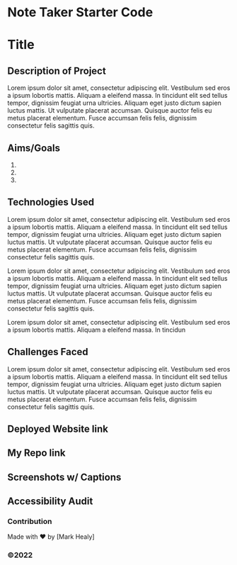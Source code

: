 # Note Taker Starter Code


# Title 

## Description of Project
Lorem ipsum dolor sit amet, consectetur adipiscing elit. Vestibulum sed eros a ipsum lobortis mattis. Aliquam a eleifend massa. In tincidunt elit sed tellus tempor, dignissim feugiat urna ultricies. Aliquam eget justo dictum sapien luctus mattis. Ut vulputate placerat accumsan. Quisque auctor felis eu metus placerat elementum. Fusce accumsan felis felis, dignissim consectetur felis sagittis quis.

## Aims/Goals
1.
2.
3.

## Technologies Used
Lorem ipsum dolor sit amet, consectetur adipiscing elit. Vestibulum sed eros a ipsum lobortis mattis. Aliquam a eleifend massa. In tincidunt elit sed tellus tempor, dignissim feugiat urna ultricies. Aliquam eget justo dictum sapien luctus mattis. Ut vulputate placerat accumsan. Quisque auctor felis eu metus placerat elementum. Fusce accumsan felis felis, dignissim consectetur felis sagittis quis.

Lorem ipsum dolor sit amet, consectetur adipiscing elit. Vestibulum sed eros a ipsum lobortis mattis. Aliquam a eleifend massa. In tincidunt elit sed tellus tempor, dignissim feugiat urna ultricies. Aliquam eget justo dictum sapien luctus mattis. Ut vulputate placerat accumsan. Quisque auctor felis eu metus placerat elementum. Fusce accumsan felis felis, dignissim consectetur felis sagittis quis.

Lorem ipsum dolor sit amet, consectetur adipiscing elit. Vestibulum sed eros a ipsum lobortis mattis. Aliquam a eleifend massa. In tincidun

## Challenges Faced
Lorem ipsum dolor sit amet, consectetur adipiscing elit. Vestibulum sed eros a ipsum lobortis mattis. Aliquam a eleifend massa. In tincidunt elit sed tellus tempor, dignissim feugiat urna ultricies. Aliquam eget justo dictum sapien luctus mattis. Ut vulputate placerat accumsan. Quisque auctor felis eu metus placerat elementum. Fusce accumsan felis felis, dignissim consectetur felis sagittis quis.

## Deployed Website link

## My Repo link

## Screenshots w/ Captions

## Accessibility Audit


### Contribution
Made with ❤️ by [Mark Healy]
### ©️2022 
